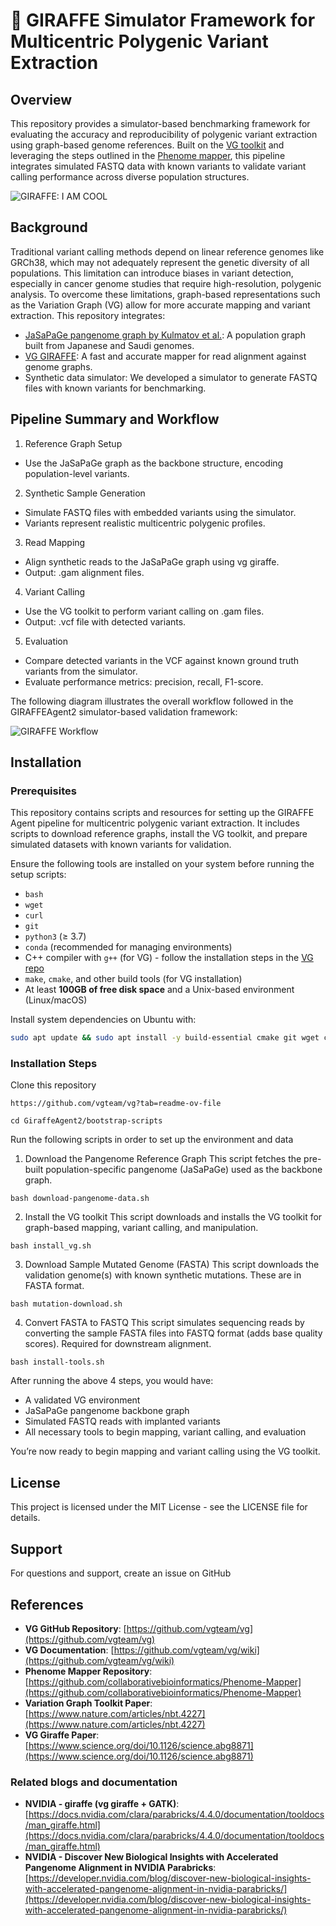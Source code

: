 # 🦒 GIRAFFE Simulator Framework for Multicentric Polygenic Variant Extraction

## Overview
This repository provides a simulator-based benchmarking framework for evaluating the accuracy and reproducibility of polygenic variant extraction using graph-based genome references. Built on the [VG toolkit](https://github.com/vgteam/vg?tab=readme-ov-file) and leveraging the steps outlined in the [Phenome mapper](https://github.com/collaborativebioinformatics/Phenome-Mapper), this pipeline integrates simulated FASTQ data with known variants to validate variant calling performance across diverse population structures.

![GIRAFFE: I AM COOL](giraffewithgoggles.png)

## Background
Traditional variant calling methods depend on linear reference genomes like GRCh38, which may not adequately represent the genetic diversity of all populations. This limitation can introduce biases in variant detection, especially in cancer genome studies that require high-resolution, polygenic analysis. To overcome these limitations, graph-based representations such as the Variation Graph (VG) allow for more accurate mapping and variant extraction. This repository integrates:
* [JaSaPaGe pangenome graph by Kulmatov et al.](https://pmc.ncbi.nlm.nih.gov/articles/PMC12343856/): A population graph built from Japanese and Saudi genomes.
* [VG GIRAFFE](https://www.science.org/doi/10.1126/science.abg8871): A fast and accurate mapper for read alignment against genome graphs.
* Synthetic data simulator: We developed a simulator to generate FASTQ files with known variants for benchmarking.

## Pipeline Summary and Workflow
1. Reference Graph Setup
* Use the JaSaPaGe graph as the backbone structure, encoding population-level variants.

2. Synthetic Sample Generation
* Simulate FASTQ files with embedded variants using the simulator.
* Variants represent realistic multicentric polygenic profiles.

3. Read Mapping
* Align synthetic reads to the JaSaPaGe graph using vg giraffe.
* Output: .gam alignment files.

4. Variant Calling
* Use the VG toolkit to perform variant calling on .gam files.
* Output: .vcf file with detected variants.

5. Evaluation
* Compare detected variants in the VCF against known ground truth variants from the simulator.
* Evaluate performance metrics: precision, recall, F1-score.

The following diagram illustrates the overall workflow followed in the GIRAFFEAgent2 simulator-based validation framework:

![GIRAFFE Workflow](giraffe2.png)

## Installation

### Prerequisites 
This repository contains scripts and resources for setting up the GIRAFFE Agent pipeline for multicentric polygenic variant extraction. It includes scripts to download reference graphs, install the VG toolkit, and prepare simulated datasets with known variants for validation.   

Ensure the following tools are installed on your system before running the setup scripts:
- `bash`
- `wget`
- `curl`
- `git`
- `python3` (≥ 3.7)
- `conda` (recommended for managing environments)
- C++ compiler with `g++` (for VG) - follow the installation steps in the [VG repo](https://github.com/vgteam/vg?tab=readme-ov-file)
- `make`, `cmake`, and other build tools (for VG installation)
- At least **100GB of free disk space** and a Unix-based environment (Linux/macOS)

Install system dependencies on Ubuntu with:

```bash
sudo apt update && sudo apt install -y build-essential cmake git wget curl unzip
```

### Installation Steps
Clone this repository
```
https://github.com/vgteam/vg?tab=readme-ov-file
```

```
cd GiraffeAgent2/bootstrap-scripts
```

Run the following scripts in order to set up the environment and data

1. Download the Pangenome Reference Graph
This script fetches the pre-built population-specific pangenome (JaSaPaGe) used as the backbone graph.
```
bash download-pangenome-data.sh
```

2. Install the VG toolkit 
This script downloads and installs the VG toolkit for graph-based mapping, variant calling, and manipulation.
```
bash install_vg.sh
```

3. Download Sample Mutated Genome (FASTA)
This script downloads the validation genome(s) with known synthetic mutations. These are in FASTA format.
```
bash mutation-download.sh
```

4. Convert FASTA to FASTQ
This script simulates sequencing reads by converting the sample FASTA files into FASTQ format (adds base quality scores). Required for downstream alignment.
```
bash install-tools.sh
```

After running the above 4 steps, you would have:
* A validated VG environment
* JaSaPaGe pangenome backbone graph
* Simulated FASTQ reads with implanted variants
* All necessary tools to begin mapping, variant calling, and evaluation

You’re now ready to begin mapping and variant calling using the VG toolkit.

## License

This project is licensed under the MIT License - see the LICENSE file for details.

## Support

For questions and support, create an issue on GitHub

## References

- **VG GitHub Repository**: [https://github.com/vgteam/vg](https://github.com/vgteam/vg)
- **VG Documentation**: [https://github.com/vgteam/vg/wiki](https://github.com/vgteam/vg/wiki)
- **Phenome Mapper Repository**: [https://github.com/collaborativebioinformatics/Phenome-Mapper](https://github.com/collaborativebioinformatics/Phenome-Mapper)
- **Variation Graph Toolkit Paper**: [https://www.nature.com/articles/nbt.4227](https://www.nature.com/articles/nbt.4227)
- **VG Giraffe Paper**: [https://www.science.org/doi/10.1126/science.abg8871](https://www.science.org/doi/10.1126/science.abg8871)

### Related blogs and documentation
- **NVIDIA - giraffe (vg giraffe + GATK)**: [https://docs.nvidia.com/clara/parabricks/4.4.0/documentation/tooldocs/man_giraffe.html](https://docs.nvidia.com/clara/parabricks/4.4.0/documentation/tooldocs/man_giraffe.html)
- **NVIDIA - Discover New Biological Insights with Accelerated Pangenome Alignment in NVIDIA Parabricks**: [https://developer.nvidia.com/blog/discover-new-biological-insights-with-accelerated-pangenome-alignment-in-nvidia-parabricks/](https://developer.nvidia.com/blog/discover-new-biological-insights-with-accelerated-pangenome-alignment-in-nvidia-parabricks/)

